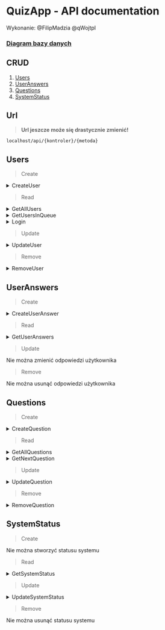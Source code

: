 # QuizApp - API documentation
Wykonanie: @FilipMadzia @qWojtpl

### [Diagram bazy danych](https://dbdiagram.io/d/Festiwal_nauki_quiz_elim-65943ee2ac844320ae1cfdb2)

## CRUD
1. [Users](#users)
2. [UserAnswers](#useranswers)
3. [Questions](#questions)
4. [SystemStatus](#systemstatus)

## Url

> **Url jeszcze może się drastycznie zmienić!**

`localhost/api/{kontroler}/{metoda}`

## Users
> Create

<details><summary>CreateUser</summary>
    
### Url:

`localhost/api/users/CreateUser/`

### Co przyjmuje:

JSON nowego użytkownika i API key (administrator)

```json
{
    "api_key": "administrator-api-key",
    "user": {
        "name": "John",
        "surname": "Smith",
        "password": 123
    }
}
```

### Co zwraca:

Informację o sukcesie

```json
{
    "success": true
}
```

</details>

> Read

<details><summary>GetAllUsers</summary>
    
### Url:

`localhost/api/users/GetAllUsers/`

### Co przyjmuje:

API key administratora

```json
{
    "api_key": "administrator-api-key"
}
```

### Co zwraca:

Wszystkich użytkowników

```json
[
    {
        "user_id": 0,
        "name": "John",
        "surname": "Smith",
        "login": "john.smith",
        "status": 0
    },
    {
        "user_id": 1,
        "name": "Will",
        "surname": "Hutcherson",
        "login": "will.hutcherson",
        "status": 0
    },
    {
        "user_id": 2,
        "name": "Kamil",
        "surname": "Zdun",
        "login": "kamil.zdun",
        "status": 0
    },
    ...
]
```

</details>

<details><summary>GetUsersInQueue</summary>
    
### Url:

`localhost/api/users/GetUsersInQueue/`

### Co przyjmuje:

API key

```json
{
    "api_key": "api-key"
}
```

### Co zwraca:

Wszystkich użytkowników, których status = 1

```json
[
    {
        "user_id": 0,
        "name": "John",
        "surname": "Smith"
    },
    {
        "user_id": 1,
        "name": "Will",
        "surname": "Hutcherson"
    },
    {
        "user_id": 2,
        "name": "Kamil",
        "surname": "Zdun"
    },
    ...
]
```

</details>

<details><summary>Login</summary>

### Url:

`localhost/api/users/Login/`

### Co przyjmuje:

Login i hasło użytkownika z użyciem POST

```js
login = "john.smith";
password = "182";
```

### Co zwraca:

Dane użytkownika

```json
{
    "user_id": 0,
    "account_type": 0,
    "name": "John",
    "surname": "Smith",
    "login": "john.smith",
    "api_key": "some-api-key",
    "status": 0
}
```

</details>

> Update

<details><summary>UpdateUser</summary>
    
### Url:

`localhost/api/users/UpdateUser/`

### Co przyjmuje:

ID użytkownika, dane użytkownika, API key (administrator)

```json
{
    "user_id": 0,
    "api_key": "administrator-api-key",
    "user": {
        "name": "new-name",
        "surname": "new-surname",
        "password": "new-password",
        "status": 0
    }
} 
```

### Co zwraca:

Informację o sukcesie

```json
{
    "success": true
}
```

</details>

> Remove

<details><summary>RemoveUser</summary>
    
### Url:

`localhost/api/users/RemoveUser/`

### Co przyjmuje:

ID użytkownika, API key (administrator)

```json
{
    "user_id": 0,
    "api_key": "administrator-api-key"
} 
```

### Co zwraca:

Informację o sukcesie

```json
{
    "success": true
}
```

</details>

## UserAnswers

> Create

<details><summary>CreateUserAnswer</summary>
    
### Url:

`POST: localhost/api/useranswers/CreateUserAnswer/`

### Co przyjmuje:

W body

```json
{
    "question_id": 1,
    "chosen_option": 1,
    "api_key": "api-key"
} 
```

### Co zwraca:

```txt
400 - użytkownik o podanym API key nie istnieje lub nie jest zalogowany
403 - status systemu jest inny niż 2
500 - błąd podczas tworzenia odpowiedzi użytkownika
201 - sukces
```

</details>

> Read

<details><summary>GetUserAnswers</summary>
    
### Url:

`GET: localhost/api/useranswers/GetUserAnswers/{api-key}/{id}`

### Co przyjmuje:

`localhost/api/useranswers/GetUserAnswers/{administrator-api-key}/{1}`

```

### Co zwraca:

```txt
401 - API key nie należy do admina lub admin nie zalogowany
200 - sukces
```

```json
[
    {
        "question": {
            "text": "Pytanie",
            "options": [
                "Opcja 1",
                "Opcja 2",
                "Opcja 3",
                "Opcja 4"
            ],
            "correct_answer": 0,
            "available_time": 0
        },
        "chosen_option": 2,
        "start_time": 84237423854,
        "end_time": 84237423860
    },
    {
        "question": {
            "text": "Pytanie",
            "options": [
                "Opcja 1",
                "Opcja 2",
                "Opcja 3",
                "Opcja 4"
            ],
            "correct_answer": 0,
            "available_time": 0
        },
        "chosen_option": NULL,
        "start_time": 84237423854,
        "end_time": NULL
    },
    {
        "question": {
            "text": "Pytanie",
            "options": [
                "Opcja 1",
                "Opcja 2",
                "Opcja 3",
                "Opcja 4"
            ],
            "correct_answer": 0,
            "available_time": 0
        },
        "chosen_option": 1,
        "start_time": 84237423854,
        "end_time": 84237423860
    }
]
```

</details>

> Update

Nie można zmienić odpowiedzi użytkownika

> Remove

Nie można usunąć odpowiedzi użytkownika

## Questions

> Create

<details><summary>CreateQuestion</summary>
    
### Url:

`POST: localhost/api/questions/CreateQuestion/`

### Co przyjmuje:

W body

```json
{
    "api_key": "administrator-api-key",
    "question": {
        "text": "Pytanie",
        "options": [
            "Opcja 1",
            "Opcja 2",
            "Opcja 3",
            "Opcja 4"
        ],
        "correct_answer": 0,
        "available_time": 0
    }
} 
```

### Co zwraca:

```txt
401 - API key nie należy do admina lub admin nie zalogowany
500 - coś poszło nie tak podczas dodawanie pytania do bazy danych
201 - sukces
```

</details>

> Read

<details><summary>GetAllQuestions</summary>
    
### Url:

`GET: localhost/api/questions/GetAllQuestions/{apiKey}`

### Co przyjmuje:

API key administratora

`localhost/api/questions/GetAllQuestions/administrator-api-key`

### Co zwraca:

```txt
401 - API key nie należy do admina lub admin nie zalogowany
200 - tablica wszystkich pytań
```

```json
[
    {
        "question_id": 1,
        "text": "Pytanie",
        "options": [
            "Opcja 1",
            "Opcja 2",
            "Opcja 3",
            "Opcja 4"
        ],
        "correct_answer": 2,
        "available_time": 0
    },
    {
        "question_id": 2,
        "text": "Pytanie2",
        "options": [
            "Opcja 1",
            "Opcja 2",
            "Opcja 3",
            "Opcja 4"
        ],
        "correct_answer": 0,
        "available_time": 0
    }
]
```

</details>

<details><summary>GetNextQuestion</summary>
    
### Url:

`GET: localhost/api/questions/GetNextQuestion/{apiKey}`

### Co przyjmuje:

API key administratora

`localhost/api/questions/GetNextQuestion/api-key`

### Co zwraca:

```txt
400 - użytkownik o podanym API key nie istnieje lub nie jest zalogowany
403 - status systemu jest inny niż 2 (quiz)
405 - użytkownik odpowiedział już na wszystkie pytania
200 - następne pytanie
```

```json
{
    "id": 1,
    "text": "Pytanie",
    "options": [
        "Opcja 1",
        "Opcja 2",
        "Opcja 3",
        "Opcja 4"
    ],
    "available_time": 0
}
```

</details>

> Update

<details><summary>UpdateQuestion</summary>
    
### Url:

`PUT: localhost/api/questions/UpdateQuestion/`

### Co przyjmuje:

W body

```json
{
    "question_id": 0,
    "api_key": "administrator-api-key",
    "question": {
        "text": "Pytanie",
        "options": [
            "Opcja 1",
            "Opcja 2",
            "Opcja 3",
            "Opcja 4"
        ],
        "correct_answer": 0,
        "available_time": 0
    }
} 
```

### Co zwraca:

```txt
501 - nie zaimplementowano
```

</details>

> Remove

<details><summary>RemoveQuestion</summary>
    
### Url:

`DELETE: localhost/api/questions/RemoveQuestion/{adminApiKey}/{id}`

### Co przyjmuje:

`localhost/api/questions/RemoveQuestion/administrator-api-key/question-id`

### Co zwraca:

```txt
401 - API key nie należy do admina lub admin nie zalogowany
404 - brak pytania o podanych id
204 - usunięto pomyślnie
```

</details>

## SystemStatus

> Create

Nie można stworzyć statusu systemu

> Read

<details><summary>GetSystemStatus</summary>
    
### Url:

`GET: localhost/api/systemstatus/GetSystemStatus/`

### Co przyjmuje:

-

### Co zwraca:

200 - status systemu

```txt
0 - wyłączony
1 - kolejka
2 - quiz
3 - wyniki
```

</details>

> Update

<details><summary>UpdateSystemStatus</summary>
    
### Url:

`PUT: localhost/api/systemstatus/UpdateSystemStatus/`

### Co przyjmuje:

W body

```json
{
    "api_key": "administrator-api-key",
    "system_status": 1
}
```

Cyfrę reprezentującą status systemu:

```txt
0 - wyłączony
1 - kolejka
2 - quiz
3 - wyniki
```

### Co zwraca:

```txt
400 - złe dane wejściowe
401 - API key nie należy do admina lub admin nie zalogowany
500 - błąd podczas zmiany statusu systemu
204 - sukces
```

</details>

> Remove

Nie można usunąć statusu systemu
